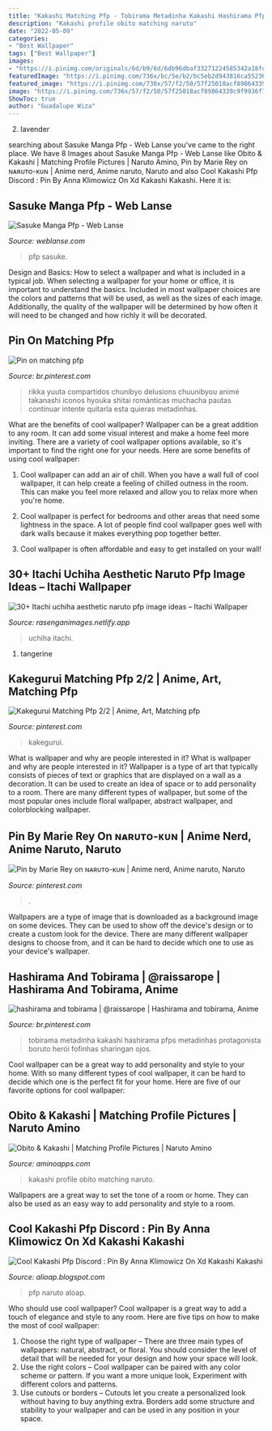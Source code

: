 ```yaml
---
title: "Kakashi Matching Pfp - Tobirama Metadinha Kakashi Hashirama Pfps Metadinhas Protagonista Boruto Herói Fofinhas Sharingan Ojos"
description: "Kakashi profile obito matching naruto"
date: "2022-05-09"
categories:
- "Best Wallpaper"
tags: ["Best Wallpaper"]
images:
- "https://i.pinimg.com/originals/6d/b9/6d/6db96dbaf33271224585342a18fde5fb.jpg"
featuredImage: "https://i.pinimg.com/736x/bc/5e/b2/bc5eb2d943816ca55236424b3d2ba6e6.jpg"
featured_image: "https://i.pinimg.com/736x/57/f2/50/57f25018acf89864339c9f9936f77f9c.jpg"
image: "https://i.pinimg.com/736x/57/f2/50/57f25018acf89864339c9f9936f77f9c.jpg"
ShowToc: true
author: "Guadalupe Wiza"
---
```



2. lavender 

	

		
searching about Sasuke Manga Pfp - Web Lanse you've came to the right place. We have 8 Images about Sasuke Manga Pfp - Web Lanse like Obito &amp; Kakashi | Matching Profile Pictures | Naruto Amino, Pin by Marie Rey on ɴᴀʀᴜᴛᴏ-ᴋᴜɴ | Anime nerd, Anime naruto, Naruto and also Cool Kakashi Pfp Discord : Pin By Anna Klimowicz On Xd Kakashi Kakashi. Here it is:
		
    
## Sasuke Manga Pfp - Web Lanse

<img loading=lazy src="https://i.pinimg.com/originals/f4/e3/b0/f4e3b096f6f334efde7bb1aa0bae5dbb.jpg" onerror="this.onerror=null;this.src='https://tse1.mm.bing.net/th?id=OIP.FzzAwQgMQiZXh2oYYN4IzwHaHb&amp;pid=15.1';" alt="Sasuke Manga Pfp - Web Lanse">

_Source: weblanse.com_

>pfp sasuke. 

	

Design and Basics: How to select a wallpaper and what is included in a typical job.
When selecting a wallpaper for your home or office, it is important to understand the basics. Included in most wallpaper choices are the colors and patterns that will be used, as well as the sizes of each image. Additionally, the quality of the wallpaper will be determined by how often it will need to be changed and how richly it will be decorated.

    
## Pin On Matching Pfp

<img loading=lazy src="https://i.pinimg.com/originals/70/61/65/7061650f2857a99aa058d945bd5043d2.jpg" onerror="this.onerror=null;this.src='https://tse3.mm.bing.net/th?id=OIP.MKk_Jsd3uPzT5TOIde2UaAHaHa&amp;pid=15.1';" alt="Pin on matching pfp">

_Source: br.pinterest.com_

>rikka yuuta compartidos chunibyo delusions chuunibyou animé takanashi iconos hyouka shitai románticas muchacha pautas continuar intente quitarla esta quieras metadinhas. 

	

What are the benefits of cool wallpaper?
Wallpaper can be a great addition to any room. It can add some visual interest and make a home feel more inviting. There are a variety of cool wallpaper options available, so it's important to find the right one for your needs. Here are some benefits of using cool wallpaper: 
1. Cool wallpaper can add an air of chill. When you have a wall full of cool wallpaper, it can help create a feeling of chilled outness in the room. This can make you feel more relaxed and allow you to relax more when you're home. 

2. Cool wallpaper is perfect for bedrooms and other areas that need some lightness in the space. A lot of people find cool wallpaper goes well with dark walls because it makes everything pop together better. 

3. Cool wallpaper is often affordable and easy to get installed on your wall!

    
## 30+ Itachi Uchiha Aesthetic Naruto Pfp Image Ideas – Itachi Wallpaper

<img loading=lazy src="https://i.pinimg.com/originals/cb/27/54/cb275450f8ec43d88e5a4ca9ff5ebb51.jpg" onerror="this.onerror=null;this.src='https://tse2.mm.bing.net/th?id=OIP.NLSYw18MuNPTU0fcPPEpBAHaHa&amp;pid=15.1';" alt="30+ Itachi uchiha aesthetic naruto pfp image ideas – Itachi Wallpaper">

_Source: rasenganimages.netlify.app_

>uchiha itachi. 

	

1. tangerine 

    
## Kakegurui Matching Pfp 2/2 | Anime, Art, Matching Pfp

<img loading=lazy src="https://i.pinimg.com/736x/d4/e2/fc/d4e2fc5226abea60b5f1354ad45e0bee.jpg" onerror="this.onerror=null;this.src='https://tse3.mm.bing.net/th?id=OIP.lC-7dDm5DvtWMwcp6QwrlAAAAA&amp;pid=15.1';" alt="Kakegurui Matching Pfp 2/2 | Anime, Art, Matching pfp">

_Source: pinterest.com_

>kakegurui. 

	

What is wallpaper and why are people interested in it?
What is wallpaper and why are people interested in it?
Wallpaper is a type of art that typically consists of pieces of text or graphics that are displayed on a wall as a decoration. It can be used to create an idea of space or to add personality to a room. There are many different types of wallpaper, but some of the most popular ones include floral wallpaper, abstract wallpaper, and colorblocking wallpaper.

    
## Pin By Marie Rey On ɴᴀʀᴜᴛᴏ-ᴋᴜɴ | Anime Nerd, Anime Naruto, Naruto

<img loading=lazy src="https://i.pinimg.com/736x/57/f2/50/57f25018acf89864339c9f9936f77f9c.jpg" onerror="this.onerror=null;this.src='https://tse2.mm.bing.net/th?id=OIP.elUH_iCVg9FkodY1UtrXKAHaHY&amp;pid=15.1';" alt="Pin by Marie Rey on ɴᴀʀᴜᴛᴏ-ᴋᴜɴ | Anime nerd, Anime naruto, Naruto">

_Source: pinterest.com_

>. 

	

Wallpapers are a type of image that is downloaded as a background image on some devices. They can be used to show off the device's design or to create a custom look for the device. There are many different wallpaper designs to choose from, and it can be hard to decide which one to use as your device's wallpaper.

    
## Hashirama And Tobirama | @raissarope | Hashirama And Tobirama, Anime

<img loading=lazy src="https://i.pinimg.com/736x/bc/5e/b2/bc5eb2d943816ca55236424b3d2ba6e6.jpg" onerror="this.onerror=null;this.src='https://tse3.mm.bing.net/th?id=OIP.bvNfBKuMFgG89g9YXxLgJAHaI3&amp;pid=15.1';" alt="hashirama and tobirama | @raissarope | Hashirama and tobirama, Anime">

_Source: br.pinterest.com_

>tobirama metadinha kakashi hashirama pfps metadinhas protagonista boruto herói fofinhas sharingan ojos. 

	

Cool wallpaper can be a great way to add personality and style to your home. With so many different types of cool wallpaper, it can be hard to decide which one is the perfect fit for your home. Here are five of our favorite options for cool wallpaper: 

    
## Obito &amp; Kakashi | Matching Profile Pictures | Naruto Amino

<img loading=lazy src="https://pm1.narvii.com/7221/deeaa86e6eedaced3ab160eb77c405163a9d239er1-300-300v2_hq.jpg" onerror="this.onerror=null;this.src='https://tse1.mm.bing.net/th?id=OIP.peVvG3Rqx3OTmCjEUFfpiAAAAA&amp;pid=15.1';" alt="Obito &amp; Kakashi | Matching Profile Pictures | Naruto Amino">

_Source: aminoapps.com_

>kakashi profile obito matching naruto. 

	

Wallpapers are a great way to set the tone of a room or home. They can also be used as an easy way to add personality and style to a room.

    
## Cool Kakashi Pfp Discord : Pin By Anna Klimowicz On Xd Kakashi Kakashi

<img loading=lazy src="https://i.pinimg.com/originals/6d/b9/6d/6db96dbaf33271224585342a18fde5fb.jpg" onerror="this.onerror=null;this.src='https://tse4.mm.bing.net/th?id=OIP.Nya80PFcpa39gY_yqcR-tQHaHf&amp;pid=15.1';" alt="Cool Kakashi Pfp Discord : Pin By Anna Klimowicz On Xd Kakashi Kakashi">

_Source: alioap.blogspot.com_

>pfp naruto aloap. 

	

Who should use cool wallpaper?
Cool wallpaper is a great way to add a touch of elegance and style to any room. Here are five tips on how to make the most of cool wallpaper: 
1) Choose the right type of wallpaper – There are three main types of wallpapers: natural, abstract, or floral. You should consider the level of detail that will be needed for your design and how your space will look. 
2) Use the right colors – Cool wallpaper can be paired with any color scheme or pattern. If you want a more unique look, Experiment with different colors and patterns. 
3) Use cutouts or borders – Cutouts let you create a personalized look without having to buy anything extra. Borders add some structure and stability to your wallpaper and can be used in any position in your space.

